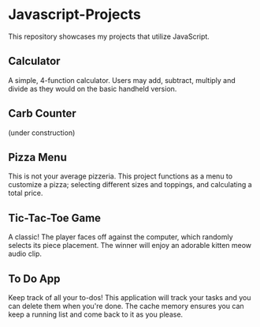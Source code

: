 # Javascript-Projects

This repository showcases my projects that utilize JavaScript.


## Calculator
A simple, 4-function calculator. Users may add, subtract, multiply and divide as they would on the basic handheld version.

## Carb Counter
(under construction)

## Pizza Menu
This is not your average pizzeria. This project functions as a menu to customize a pizza; selecting different sizes and toppings, and calculating a total price.

## Tic-Tac-Toe Game
A classic! The player faces off against the computer, which randomly selects its piece placement. The winner will enjoy an adorable kitten meow audio clip.

## To Do App
Keep track of all your to-dos! This application will track your tasks and you can delete them when you're done. The cache memory ensures you can keep a running list and come back to it as you please.
